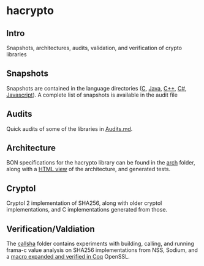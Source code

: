# hacrypto


## Intro
Snapshots, architectures, audits, validation, and verification of crypto libraries

## Snapshots
Snapshots are contained in the language directories ([C](C), [Java](Java), [C++](C++), [C#](C#), [Javascript](Javascript)). 
A complete list of snapshots is available in the audit file

## Audits
Quick audits of some of the libraries in [Audits.md](Audits.md).

## Architecture
BON specifications for the hacrypto library can be found in the [arch](arch) folder, along with a [HTML view](http://htmlpreview.github.io/?https://github.com/GaloisInc/hacrypto/blob/master/arch/index.html#system_chart:HACRYPTO_SYSTEM) of the architecture, and generated tests.

## Cryptol
Cryptol 2 implementation of SHA256, along with older cryptol implementations, and C implementations generated from those.

## Verification/Valdiation
The [callsha](callsha) folder contains experiments with building, calling, and running frama-c value analysis on SHA256 implementations from NSS, Sodium, and a [macro expanded and verified in Coq](http://www.cs.princeton.edu/~appel/papers/verif-sha.pdf) OpenSSL.
